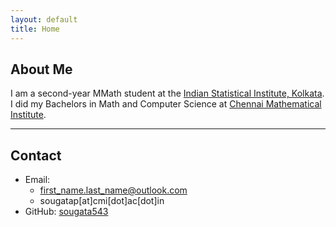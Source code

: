 ```yaml
---
layout: default
title: Home
---
```

<style>
/* Dimmed repeating spiral only on index page */
main::before {
    content: '';
    position: fixed;          /* stays in place */
    top: 0;
    left: 0;
    width: 100%;
    height: 100%;
    background-image: url('../images/background_spiral_1.png');
    background-repeat: repeat;
    background-size: auto;
    background-position: 0 0;
    pointer-events: none;     /* allow interaction */
    z-index: 0;
    opacity: 0.1;             /* dim the spiral */
}

main > * {
    position: relative;
    z-index: 1;               /* content above spiral */
}
</style>

## About Me

I am a second-year MMath student at the [Indian Statistical Institute, Kolkata](https://www.isical.ac.in/).  
I did my Bachelors in Math and Computer Science at [Chennai Mathematical Institute](https://www.cmi.ac.in/).

<!--Test:

Inline: $E = mc^2$ and $\int_0^1 x^2\,dx = \frac13$.

Display:
$$
\sum_{n=1}^\infty \frac{1}{n^2} = \frac{\pi^2}{6}
$$

Inline code in JuliaMono: `x^2 + y^2 = something I dont care`
-->
---

## Contact

- Email:
    - first_name.last_name@outlook.com 
    - sougatap[at]cmi[dot]ac[dot]in  
- GitHub: [sougata543](https://github.com/sougata543)

